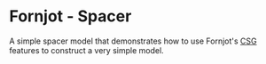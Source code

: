 # Fornjot - Spacer

A simple spacer model that demonstrates how to use Fornjot's [CSG](https://en.wikipedia.org/wiki/Constructive_solid_geometry) features to construct a very simple model.
